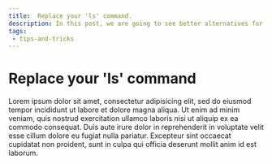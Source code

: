 ```yaml
---
title:  Replace your 'ls' command.
description: In this post, we are going to see better alternatives for our 'ls' command in order to list files via command line.
tags: 
 - tips-and-tricks
---
```


# Replace your 'ls' command

Lorem ipsum dolor sit amet, consectetur adipisicing elit, sed do eiusmod tempor incididunt ut labore et dolore magna aliqua. Ut enim ad minim veniam, quis nostrud exercitation ullamco laboris nisi ut aliquip ex ea commodo consequat. Duis aute irure dolor in reprehenderit in voluptate velit esse cillum dolore eu fugiat nulla pariatur. Excepteur sint occaecat cupidatat non proident, sunt in culpa qui officia deserunt mollit anim id est laborum.
